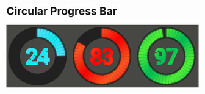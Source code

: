 # Circular Progress Bar
<p>
<img src="https://raw.githubusercontent.com/yavuzyagiz/CircularProgressBar/main/CircularProgressBar.PNG">
</p>
